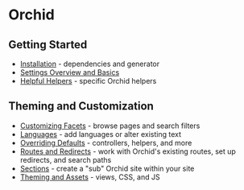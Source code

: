 # Orchid

## Getting Started

- [Installation](/docs/installation.md) - dependencies and generator
- [Settings Overview and Basics](/docs/settings.md)
- [Helpful Helpers](/docs/helpers.md) - specific Orchid helpers

## Theming and Customization

- [Customizing Facets](/docs/facets.md) - browse pages and search filters
- [Languages](/docs/languages.md) - add languages or alter existing text
- [Overriding Defaults](/docs/overrides.md) - controllers, helpers, and more
- [Routes and Redirects](/docs/routes.md) - work with Orchid's existing routes, set up redirects, and search paths
- [Sections](/docs/sections.md) - create a "sub" Orchid site within your site
- [Theming and Assets](/docs/theming.md) - views, CSS, and JS
